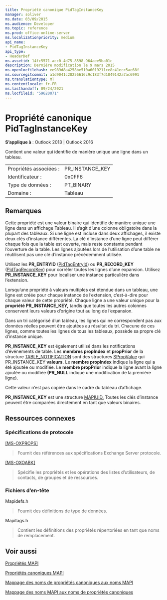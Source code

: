 ```yaml
---
title: Propriété canonique PidTagInstanceKey
manager: soliver
ms.date: 03/09/2015
ms.audience: Developer
ms.topic: reference
ms.prod: office-online-server
ms.localizationpriority: medium
api_name:
- PidTagInstanceKey
api_type:
- HeaderDef
ms.assetid: 14fc5571-acc0-4d75-8598-964aee5ba01c
description: Dernière modification le 9 mars 2015
ms.openlocfilehash: ee989d8a4258be510a6019211ce8c41ecc5ae68f
ms.sourcegitcommit: a1d9041c20256616c9c183f7d1049142a7ac6991
ms.translationtype: MT
ms.contentlocale: fr-FR
ms.lasthandoff: 09/24/2021
ms.locfileid: "59620071"
---
```

# <a name="pidtaginstancekey-canonical-property"></a>Propriété canonique PidTagInstanceKey

  
  
**S’applique à** : Outlook 2013 | Outlook 2016 
  
Contient une valeur qui identifie de manière unique une ligne dans un tableau. 
  
|||
|:-----|:-----|
|Propriétés associées :  <br/> |PR_INSTANCE_KEY  <br/> |
|Identificateur :  <br/> |0x0FF6  <br/> |
|Type de données :  <br/> |PT_BINARY  <br/> |
|Domaine :  <br/> |Tableau  <br/> |
   
## <a name="remarks"></a>Remarques

Cette propriété est une valeur binaire qui identifie de manière unique une ligne dans un affichage Tableau. Il s’agit d’une colonne obligatoire dans la plupart des tableaux. Si une ligne est incluse dans deux affichages, il existe deux clés d’instance différentes. La clé d’instance d’une ligne peut différer chaque fois que la table est ouverte, mais reste constante pendant l’ouverture de la table. Les lignes ajoutées lors de l’utilisation d’une table ne réutilisent pas une clé d’instance précédemment utilisée. 
  
Utilisez les **PR_ENTRYID** ([PidTagEntryId](pidtagentryid-canonical-property.md)) ou **PR_RECORD_KEY** ([PidTagRecordKey](pidtagrecordkey-canonical-property.md)) pour corréler toutes les lignes d’une expansion. Utilisez **PR_INSTANCE_KEY** pour localiser une instance particulière dans l’extension. 
  
Lorsqu’une propriété à valeurs multiples est étendue dans un tableau, une ligne est créée pour chaque instance de l’extension, c’est-à-dire pour chaque valeur de cette propriété. Chaque ligne a une valeur unique pour la **propriété PR_INSTANCE_KEY,** tandis que toutes les autres colonnes conservent leurs valeurs d’origine tout au long de l’expansion. 
  
Dans un tri catégorisé d’un tableau, les lignes qui ne correspondent pas aux données réelles peuvent être ajoutées au résultat du tri. Chacune de ces lignes, comme toutes les lignes de tous les tableaux, possède sa propre clé d’instance unique. 
  
 **PR_INSTANCE_KEY** est également utilisé dans les notifications d’événements de table. Les **membres propIndex** et **propPrior** de la structure [TABLE_NOTIFICATION](table_notification.md) sont des structures [SPropValue](spropvalue.md) qui PR_INSTANCE_KEY **valeurs.** Le **membre propIndex** indique la ligne qui a été ajoutée ou modifiée. Le **membre propPrior** indique la ligne avant la ligne ajoutée ou modifiée **(PR_NULL** indique une modification de la première ligne). 
  
Cette valeur n’est pas copiée dans le cadre du tableau d’affichage. 
  
 **PR_INSTANCE_KEY** est une structure [MAPIUID.](mapiuid.md) Toutes les clés d’instance peuvent être comparées directement en tant que valeurs binaires. 
  
## <a name="related-resources"></a>Ressources connexes

### <a name="protocol-specifications"></a>Spécifications de protocole

[[MS-OXPROPS]](https://msdn.microsoft.com/library/f6ab1613-aefe-447d-a49c-18217230b148%28Office.15%29.aspx)
  
> Fournit des références aux spécifications Exchange Server protocole.
    
[[MS-OXOABK]](https://msdn.microsoft.com/library/f4cf9b4c-9232-4506-9e71-2270de217614%28Office.15%29.aspx)
  
> Spécifie les propriétés et les opérations des listes d’utilisateurs, de contacts, de groupes et de ressources.
    
### <a name="header-files"></a>Fichiers d’en-tête

Mapidefs.h
  
> Fournit des définitions de type de données.
    
Mapitags.h
  
> Contient les définitions des propriétés répertoriées en tant que noms de remplacement.
    
## <a name="see-also"></a>Voir aussi



[Propriétés MAPI](mapi-properties.md)
  
[Propriétés canoniques MAPI](mapi-canonical-properties.md)
  
[Mappage des noms de propriétés canoniques aux noms MAPI](mapping-canonical-property-names-to-mapi-names.md)
  
[Mappage des noms MAPI aux noms de propriétés canoniques](mapping-mapi-names-to-canonical-property-names.md)

